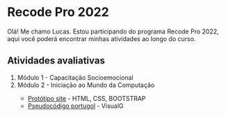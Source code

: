 <h1>Recode Pro 2022</h1>
<p>Olá! Me chamo Lucas. Estou participando do programa Recode Pro 2022, aqui você poderá encontrar minhas atividades ao longo do curso.</p>

<h2>Atividades avaliativas</h2>
<ol>
    <li>Módulo 1 - Capacitação Socioemocional</li>
    <li>Módulo 2 - Iniciação ao Mundo da Computação</li>
    <ul>
        <li><a href="atividade-prática-módulo-2/protótipo-site">Protótipo site</a> - HTML, CSS, BOOTSTRAP</li>
        <li><a href="atividade-prática-módulo-2/pseudocódigo-portugol">Pseudocódigo portugol</a> - VisualG</li>
    <ul>
</ol>
